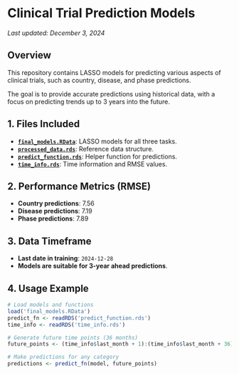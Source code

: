 # Clinical Trial Prediction Models

*Last updated: December 3, 2024*

## Overview

This repository contains LASSO models for predicting various aspects of clinical trials, such as country, disease, and phase predictions.

The goal is to provide accurate predictions using historical data, with a focus on predicting trends up to 3 years into the future.

## 1. Files Included

-   [**`final_models.RData`**](./final_models.RData): LASSO models for all three tasks.
-   [**`processed_data.rds`**](./processed_data.rds): Reference data structure.
-   [**`predict_function.rds`**](./predict_function.rds): Helper function for predictions.
-   [**`time_info.rds`**](./time_info.rds): Time information and RMSE values.

## 2. Performance Metrics (RMSE)

-   **Country predictions**: 7.56
-   **Disease predictions**: 7.19
-   **Phase predictions**: 7.89

## 3. Data Timeframe

-   **Last date in training**: `2024-12-28`
-   **Models are suitable for 3-year ahead predictions**.

## 4. Usage Example

``` r
# Load models and functions
load('final_models.RData')
predict_fn <- readRDS('predict_function.rds')
time_info <- readRDS('time_info.rds')

# Generate future time points (36 months)
future_points <- (time_info$last_month + 1):(time_info$last_month + 36)

# Make predictions for any category
predictions <- predict_fn(model, future_points)
